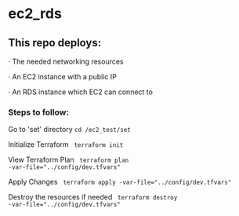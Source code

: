 # ec2_rds

## This repo deploys: 

· The needed networking resources

· An EC2 instance with a public IP

· An RDS instance which EC2 can connect to

### Steps to follow: 
Go to 'set' directory <code >cd /ec2_test/set </code></p>

Initialize Terraform <code> terraform init </code></p>

View Terraform Plan <code> terraform plan -var-file="../config/dev.tfvars" </code></p>

Apply Changes <code> terraform apply -var-file="../config/dev.tfvars" </code></p>

Destroy the resources if needed <code> terraform destroy -var-file="../config/dev.tfvars" </code></p>
